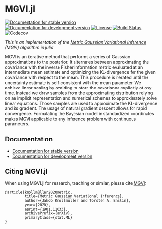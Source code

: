 # MGVI.jl

[![Documentation for stable version](https://img.shields.io/badge/docs-stable-blue.svg)](https://bat.github.io/MGVI.jl/stable)
[![Documentation for development version](https://img.shields.io/badge/docs-dev-blue.svg)](https://bat.github.io/MGVI.jl/dev)
[![License](http://img.shields.io/badge/license-MIT-brightgreen.svg?style=flat)](LICENSE.md)
[![Build Status](https://github.com/bat/MGVI.jl/workflows/CI/badge.svg?branch=master)](https://github.com/bat/MGVI.jl/actions?query=workflow%3ACI)
[![Codecov](https://codecov.io/gh/bat/MGVI.jl/branch/master/graph/badge.svg)](https://codecov.io/gh/bat/MGVI.jl)

*This is an implementation of the [Metric Gaussian Variational Inference](https://arxiv.org/abs/1901.11033) (MGVI) algorithm in julia*


MGVI is an iterative method that performs a series of Gaussian approximations to the posterior. It alternates between approximating the covariance with the inverse Fisher information metric evaluated at an intermediate mean estimate and optimizing the KL-divergence for the given covariance with respect to the mean. This procedure is iterated until the uncertainty estimate is self-consistent with the mean parameter. We achieve linear scaling by avoiding to store the covariance explicitly at any time. Instead we draw samples from the approximating distribution relying on an implicit representation and numerical schemes to approximately solve linear equations. Those samples are used to approximate the KL-divergence and its gradient. The usage of natural gradient descent allows for rapid convergence. Formulating the Bayesian model in standardized coordinates makes MGVI applicable to any inference problem with continuous parameters.

## Documentation
* [Documentation for stable version](https://bat.github.io/MGVI.jl/stable)
* [Documentation for development version](https://bat.github.io/MGVI.jl/dev)

## Citing MGVI.jl

When using MGVI.jl for research, teaching or similar, please cite [MGVI](https://arxiv.org/abs/1901.11033):

```
@article{knollmüller2020metric,
         title={Metric Gaussian Variational Inference},
         author={Jakob Knollmüller and Torsten A. Enßlin},
         year={2020},
         eprint={1901.11033},
         archivePrefix={arXiv},
         primaryClass={stat.ML}
}
```
